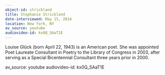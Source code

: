 ```yaml
---
object-id: strickland
title: Stephanie Strickland
date-interviewed: May 15, 2014
location: New York, NY
av_source: youtube
audiovideo-id: kx0Q_SAaT1E
---
```


Louise Glück (born April 22, 1943) is an American poet. She was appointed Poet Laureate Consultant in Poetry to the Library of Congress in 2003, after serving as a Special Bicentennial Consultant three years prior in 2000.

av_source: youtube
audiovideo-id: kx0Q_SAaT1E
